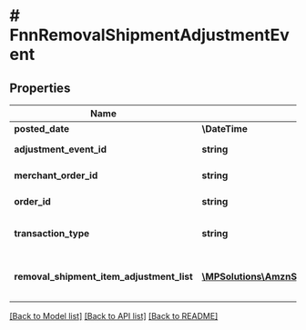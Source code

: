 # # FnnRemovalShipmentAdjustmentEvent

## Properties

Name | Type | Description | Notes
------------ | ------------- | ------------- | -------------
**posted_date** | **\DateTime** |  | [optional]
**adjustment_event_id** | **string** | The unique identifier for the adjustment event. | [optional]
**merchant_order_id** | **string** | The merchant removal orderId. | [optional]
**order_id** | **string** | The orderId for shipping inventory. | [optional]
**transaction_type** | **string** | The type of removal order.  Possible values:  * WHOLESALE_LIQUIDATION. | [optional]
**removal_shipment_item_adjustment_list** | [**\MPSolutions\AmznSellingPartnerApi\Models\Finances\FnnRemovalShipmentItemAdjustment[]**](FnnRemovalShipmentItemAdjustment.md) | A comma-delimited list of Removal shipmentItemAdjustment details for FBA inventory. | [optional]

[[Back to Model list]](../../README.md#models) [[Back to API list]](../../README.md#endpoints) [[Back to README]](../../README.md)
